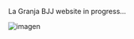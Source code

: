 La Granja BJJ website in progress...

![imagen](https://user-images.githubusercontent.com/78442505/195175688-156957f9-ba4b-4434-ab11-89dbbb7e750b.png)
